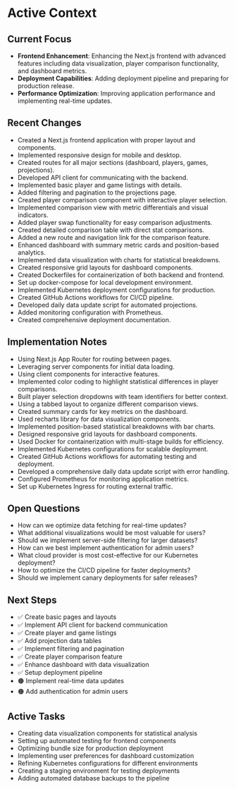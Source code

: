 # Active Context

## Current Focus

- **Frontend Enhancement**: Enhancing the Next.js frontend with advanced features including data visualization, player comparison functionality, and dashboard metrics.
- **Deployment Capabilities**: Adding deployment pipeline and preparing for production release.
- **Performance Optimization**: Improving application performance and implementing real-time updates.

## Recent Changes

- Created a Next.js frontend application with proper layout and components.
- Implemented responsive design for mobile and desktop.
- Created routes for all major sections (dashboard, players, games, projections).
- Developed API client for communicating with the backend.
- Implemented basic player and game listings with details.
- Added filtering and pagination to the projections page.
- Created player comparison component with interactive player selection.
- Implemented comparison view with metric differentials and visual indicators.
- Added player swap functionality for easy comparison adjustments.
- Created detailed comparison table with direct stat comparisons.
- Added a new route and navigation link for the comparison feature.
- Enhanced dashboard with summary metric cards and position-based analytics.
- Implemented data visualization with charts for statistical breakdowns.
- Created responsive grid layouts for dashboard components.
- Created Dockerfiles for containerization of both backend and frontend.
- Set up docker-compose for local development environment.
- Implemented Kubernetes deployment configurations for production.
- Created GitHub Actions workflows for CI/CD pipeline.
- Developed daily data update script for automated projections.
- Added monitoring configuration with Prometheus.
- Created comprehensive deployment documentation.

## Implementation Notes

- Using Next.js App Router for routing between pages.
- Leveraging server components for initial data loading.
- Using client components for interactive features.
- Implemented color coding to highlight statistical differences in player comparisons.
- Built player selection dropdowns with team identifiers for better context.
- Using a tabbed layout to organize different comparison views.
- Created summary cards for key metrics on the dashboard.
- Used recharts library for data visualization components.
- Implemented position-based statistical breakdowns with bar charts.
- Designed responsive grid layouts for dashboard components.
- Used Docker for containerization with multi-stage builds for efficiency.
- Implemented Kubernetes configurations for scalable deployment.
- Created GitHub Actions workflows for automating testing and deployment.
- Developed a comprehensive daily data update script with error handling.
- Configured Prometheus for monitoring application metrics.
- Set up Kubernetes Ingress for routing external traffic.

## Open Questions

- How can we optimize data fetching for real-time updates?
- What additional visualizations would be most valuable for users?
- Should we implement server-side filtering for larger datasets?
- How can we best implement authentication for admin users?
- What cloud provider is most cost-effective for our Kubernetes deployment?
- How to optimize the CI/CD pipeline for faster deployments?
- Should we implement canary deployments for safer releases?

## Next Steps

- ✅ Create basic pages and layouts
- ✅ Implement API client for backend communication
- ✅ Create player and game listings
- ✅ Add projection data tables
- ✅ Implement filtering and pagination
- ✅ Create player comparison feature
- ✅ Enhance dashboard with data visualization
- ✅ Setup deployment pipeline
- 🟠 Implement real-time data updates
- 🟠 Add authentication for admin users

## Active Tasks

- Creating data visualization components for statistical analysis
- Setting up automated testing for frontend components
- Optimizing bundle size for production deployment
- Implementing user preferences for dashboard customization
- Refining Kubernetes configurations for different environments
- Creating a staging environment for testing deployments
- Adding automated database backups to the pipeline 